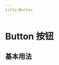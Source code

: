 ```yaml
---
title:Button
---
```



# Button 按钮


## 基本用法

<Common-Democode title="" description="按钮有四种类型：主按钮、次按钮、虚线按钮、危险按钮。主按钮在同一个操作区域最多出现一次。">
  <button-type-demo />
  <highlight-code slot="codeText" lang="vue">
    <template>
      <div>
        <g-button type="primary">Primary</g-button>
        <a-button>Default</a-button>
      </div>
    </template>
  </highlight-code>
</Common-Democode>

